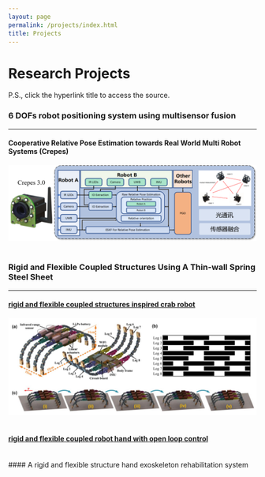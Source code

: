 ```yaml
---
layout: page
permalink: /projects/index.html
title: Projects
---
```


# Research Projects

P.S., click the hyperlink title to access the source.<br>
<!-- 传感器融合 -->
### 6 DOFs robot positioning system using multisensor fusion

---

#### Cooperative Relative Pose Estimation towards Real World Multi Robot Systems (Crepes)

<center>
<img src="/images/Crepes.png">
</center>
<br>


<!-- 刚柔耦合机构 -->
### Rigid and Flexible Coupled Structures Using A Thin-wall Spring Steel Sheet

---

<!-- 刚柔耦合机构螃蟹机器人 -->
#### [rigid and flexible coupled structures inspired crab robot](https://lqseu.github.io/Crab-inspired%2compliant%20leg%20design%20method%20for%20adaptive%20locomotion%20of%20a%20multi-legged%20robot.pdf)
<center>
<img src="images/Crab.jpg">
</center>


<br>

<!-- 刚柔耦合机构机械手 -->
#### [rigid and flexible coupled robot hand with open loop control](https://lqseu.github.io/Crab-inspired%2compliant%20leg%20design%20method%20for%20adaptive%20locomotion%20of%20a%20multi-legged%20robot.pdf)


<br>
<!-- 刚柔耦合外骨骼-->
#### A rigid and flexible structure hand exoskeleton rehabilitation system 

<br>
<!-- 手部检测系统 -->


